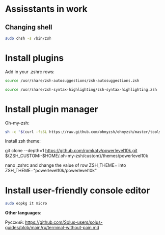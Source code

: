 # Assisstants in work
## Changing shell

```bash
sudo chsh -s /bin/zsh
```

# Install plugins

Add in your .zshrc rows:

```bash
source /usr/share/zsh-autosuggestions/zsh-autosuggestions.zsh
```
```bash
source /usr/share/zsh-syntax-highlighting/zsh-syntax-highlighting.zsh
```

# Install plugin manager


Oh-my-zsh:

```bash
sh -c "$(curl -fsSL https://raw.github.com/ohmyzsh/ohmyzsh/master/tools/install.sh)"
```

Install zsh theme:

git clone --depth=1 https://github.com/romkatv/powerlevel10k.git ${ZSH_CUSTOM:-$HOME/.oh-my-zsh/custom}/themes/powerlevel10k

nano .zshrc and change the value of row ZSH_THEME= into ZSH_THEME="powerlevel10k/powerlevel10k"

# Install user-friendly console editor

```bash
sudo eopkg it micro
```


**Other languages**:

Русский: https://github.com/Solus-users/solus-guides/blob/main/ru/terminal-without-pain.md
